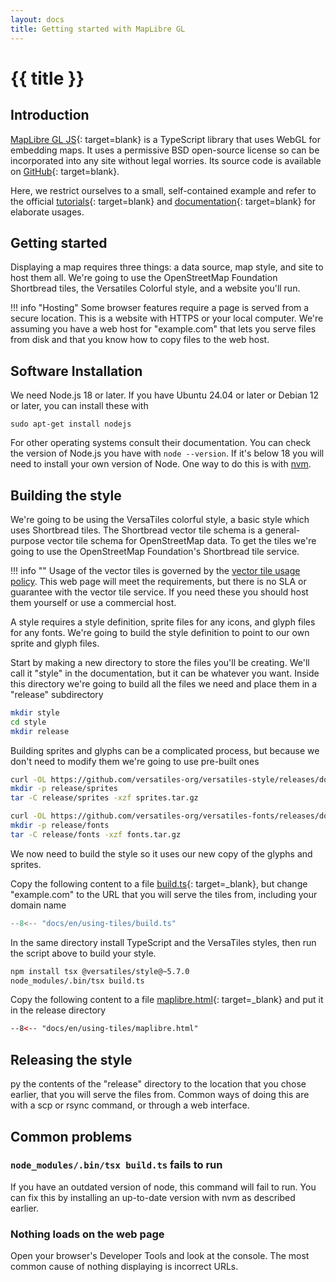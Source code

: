 ```yaml
---
layout: docs
title: Getting started with MapLibre GL
---
```


# {{ title }}

## Introduction

[MapLibre GL JS](https://maplibre.org/maplibre-gl-js/docs/){: target=blank} is a TypeScript library that uses WebGL for embedding maps. It uses a permissive BSD open-source license so can be incorporated into any site without legal worries. Its source code is available on [GitHub](https://github.com/maplibre/maplibre-gl-js/){: target=blank}.

Here, we restrict ourselves to a small, self-contained example and refer to the official [tutorials](https://maplibre.org/maplibre-gl-js/docs/examples/){: target=blank} and [documentation](https://maplibre.org/maplibre-gl-js/docs/API/){: target=blank} for elaborate usages.

## Getting started

Displaying a map requires three things: a data source, map style, and site to host them all. We're going to use the OpenStreetMap Foundation Shortbread tiles, the Versatiles Colorful style, and a website you'll run.

!!! info "Hosting"
    Some browser features require a page is served from a secure location. This is a website with HTTPS or your local computer. We're assuming you have a web host for "example.com" that lets you serve files from disk and that you know how to copy files to the web host.

## Software Installation

We need Node.js 18 or later. If you have Ubuntu 24.04 or later or Debian 12 or later, you can install these with

```
sudo apt-get install nodejs
```

For other operating systems consult their documentation. You can check the version of Node.js you have with `node --version`. If it's below 18 you will need to install your own version of Node. One way to do this is with [nvm](https://github.com/nvm-sh/nvm).

## Building the style

We're going to be using the VersaTiles colorful style, a basic style which uses Shortbread tiles. The Shortbread vector tile schema is a general-purpose vector tile schema for OpenStreetMap data. To get the tiles we're going to use the OpenStreetMap Foundation's Shortbread tile service. 

!!! info ""
    Usage of the vector tiles is governed by the [vector tile usage policy](https://operations.osmfoundation.org/policies/vector/). This web page will meet the requirements, but there is no SLA or guarantee with the vector tile service. If you need these you should host them yourself or use a commercial host.

A style requires a style definition, sprite files for any icons, and glyph files for any fonts. We're going to build the style definition to point to our own sprite and glyph files.

Start by making a new directory to store the files you'll be creating. We'll call it "style" in the documentation, but it can be whatever you want. Inside this directory we're going to build all the files we need and place them in a "release" subdirectory

```sh
mkdir style
cd style
mkdir release
```

Building sprites and glyphs can be a complicated process, but because we don't need to modify them we're going to use pre-built ones

```sh
curl -OL https://github.com/versatiles-org/versatiles-style/releases/download/v5.7.0/sprites.tar.gz
mkdir -p release/sprites
tar -C release/sprites -xzf sprites.tar.gz 

curl -OL https://github.com/versatiles-org/versatiles-fonts/releases/download/v2.0.0/fonts.tar.gz
mkdir -p release/fonts
tar -C release/fonts -xzf fonts.tar.gz
```

We now need to build the style so it uses our new copy of the glyphs and sprites.

Copy the following content to a file [build.ts](build.ts){: target=_blank}, but change "example.com" to the URL that you will serve the tiles from, including your domain name

``` ts title="build.ts"
--8<-- "docs/en/using-tiles/build.ts"
```

In the same directory install TypeScript and the VersaTiles styles, then run the script above to build your style.
```sh
npm install tsx @versatiles/style@~5.7.0
node_modules/.bin/tsx build.ts
```

Copy the following content to a file [maplibre.html](maplibre.html){: target=_blank} and put it in the release directory

``` html title="maplibre.html"
--8<-- "docs/en/using-tiles/maplibre.html"
```

## Releasing the style

py the contents of the "release" directory to the location that you chose earlier, that you will serve the files from. Common ways of doing this are with a scp or rsync command, or through a web interface.

## Common problems

### `node_modules/.bin/tsx build.ts` fails to run

If you have an outdated version of node, this command will fail to run. You can fix this by installing an up-to-date version with nvm as described earlier.

### Nothing loads on the web page

Open your browser's Developer Tools and look at the console. The most common cause of nothing displaying is incorrect URLs.
